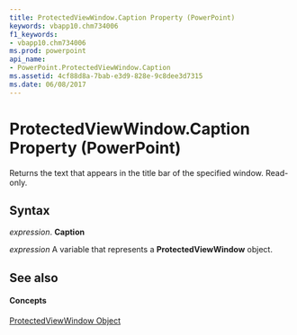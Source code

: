 ```yaml
---
title: ProtectedViewWindow.Caption Property (PowerPoint)
keywords: vbapp10.chm734006
f1_keywords:
- vbapp10.chm734006
ms.prod: powerpoint
api_name:
- PowerPoint.ProtectedViewWindow.Caption
ms.assetid: 4cf88d8a-7bab-e3d9-828e-9c8dee3d7315
ms.date: 06/08/2017
---
```



# ProtectedViewWindow.Caption Property (PowerPoint)

Returns the text that appears in the title bar of the specified window. Read-only.


## Syntax

 _expression_. **Caption**

 _expression_ A variable that represents a **ProtectedViewWindow** object.


## See also


#### Concepts


[ProtectedViewWindow Object](PowerPoint.ProtectedViewWindow.md)

